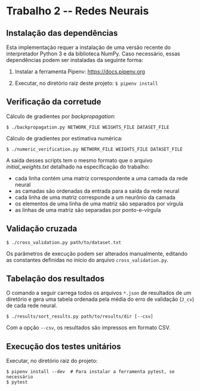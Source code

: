 # Trabalho 2 -- Redes Neurais


## Instalação das dependências

Esta implementação requer a instalação de uma versão recente do interpretador Python 3 e da biblioteca NumPy. Caso necessário, essas dependências podem ser instaladas da seguinte forma:

1. Instalar a ferramenta Pipenv: https://docs.pipenv.org

2. Executar, no diretório raiz deste projeto: `$ pipenv install`


## Verificação da corretude

Cálculo de gradientes por *backpropagation*:

```
$ ./backpropagation.py NETWORK_FILE WEIGHTS_FILE DATASET_FILE
```

Cálculo de gradientes por estimativa numérica:

```
$ ./numeric_verification.py NETWORK_FILE WEIGHTS_FILE DATASET_FILE
```

A saída desses scripts tem o mesmo formato que o arquivo *initial_weights.txt* detalhado na especificação do trabalho:

  * cada linha contém uma matriz correspondente a uma camada da rede neural
  * as camadas são ordenadas da entrada para a saída da rede neural
  * cada linha de uma matriz corresponde a um neurônio da camada
  * os elementos de uma linha de uma matriz são separados por vírgula
  * as linhas de uma matriz são separadas por ponto-e-vírgula


## Validação cruzada

```
$ ./cross_validation.py path/to/dataset.txt
```

Os parâmetros de execução podem ser alterados manualmente, editando as constantes definidas no início do arquivo `cross_validation.py`.


## Tabelação dos resultados

O comando a seguir carrega todos os arquivos `*.json` de resultados de um diretório e gera uma tabela ordenada pela média do erro de validação (`J_cv`) de cada rede neural.

```
$ ./results/sort_results.py path/to/results/dir [--csv]
```

Com a opção `--csv`, os resultados são impressos em formato CSV.


## Execução dos testes unitários

Executar, no diretório raiz do projeto:

```
$ pipenv install --dev  # Para instalar a ferramenta pytest, se necessário
$ pytest
```

